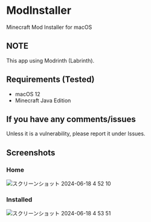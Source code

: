 # ModInstaller
Minecraft Mod Installer for macOS

## NOTE
This app using Modrinth (Labrinth).

## Requirements (Tested)
- macOS 12
- Minecraft Java Edition

## If you have any comments/issues
Unless it is a vulnerability, please report it under Issues.

## Screenshots

### Home
![スクリーンショット 2024-06-18 4 52 10](https://github.com/DiamondGotCat/ModInstaller/assets/124330624/78da55a0-30e6-4f35-856b-beae8a691663)

### Installed
![スクリーンショット 2024-06-18 4 53 51](https://github.com/DiamondGotCat/ModInstaller/assets/124330624/68409e56-a494-447f-b77f-cada8a07386f)
